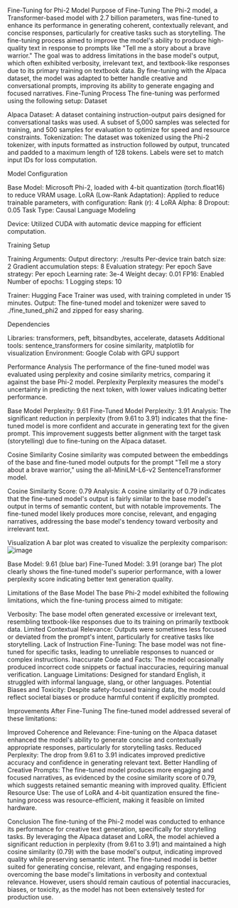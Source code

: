 Fine-Tuning for Phi-2 Model
Purpose of Fine-Tuning
The Phi-2 model, a Transformer-based model with 2.7 billion parameters, was fine-tuned to enhance its performance in generating coherent, contextually relevant, and concise responses, particularly for creative tasks such as storytelling. The fine-tuning process aimed to improve the model's ability to produce high-quality text in response to prompts like "Tell me a story about a brave warrior." The goal was to address limitations in the base model's output, which often exhibited verbosity, irrelevant text, and textbook-like responses due to its primary training on textbook data. By fine-tuning with the Alpaca dataset, the model was adapted to better handle creative and conversational prompts, improving its ability to generate engaging and focused narratives.
Fine-Tuning Process
The fine-tuning was performed using the following setup:
Dataset

Alpaca Dataset: A dataset containing instruction-output pairs designed for conversational tasks was used. A subset of 5,000 samples was selected for training, and 500 samples for evaluation to optimize for speed and resource constraints.
Tokenization: The dataset was tokenized using the Phi-2 tokenizer, with inputs formatted as instruction followed by output, truncated and padded to a maximum length of 128 tokens. Labels were set to match input IDs for loss computation.

Model Configuration

Base Model: Microsoft Phi-2, loaded with 4-bit quantization (torch.float16) to reduce VRAM usage.
LoRA (Low-Rank Adaptation): Applied to reduce trainable parameters, with configuration:
Rank (r): 4
LoRA Alpha: 8
Dropout: 0.05
Task Type: Causal Language Modeling


Device: Utilized CUDA with automatic device mapping for efficient computation.

Training Setup

Training Arguments:
Output directory: ./results
Per-device train batch size: 2
Gradient accumulation steps: 8
Evaluation strategy: Per epoch
Save strategy: Per epoch
Learning rate: 3e-4
Weight decay: 0.01
FP16: Enabled
Number of epochs: 1
Logging steps: 10


Trainer: Hugging Face Trainer was used, with training completed in under 15 minutes.
Output: The fine-tuned model and tokenizer were saved to ./fine_tuned_phi2 and zipped for easy sharing.

Dependencies

Libraries: transformers, peft, bitsandbytes, accelerate, datasets
Additional tools: sentence_transformers for cosine similarity, matplotlib for visualization
Environment: Google Colab with GPU support

Performance Analysis
The performance of the fine-tuned model was evaluated using perplexity and cosine similarity metrics, comparing it against the base Phi-2 model.
Perplexity
Perplexity measures the model's uncertainty in predicting the next token, with lower values indicating better performance.

Base Model Perplexity: 9.61
Fine-Tuned Model Perplexity: 3.91
Analysis: The significant reduction in perplexity (from 9.61 to 3.91) indicates that the fine-tuned model is more confident and accurate in generating text for the given prompt. This improvement suggests better alignment with the target task (storytelling) due to fine-tuning on the Alpaca dataset.

Cosine Similarity
Cosine similarity was computed between the embeddings of the base and fine-tuned model outputs for the prompt "Tell me a story about a brave warrior," using the all-MiniLM-L6-v2 SentenceTransformer model.

Cosine Similarity Score: 0.79
Analysis: A cosine similarity of 0.79 indicates that the fine-tuned model's output is fairly similar to the base model's output in terms of semantic content, but with notable improvements. The fine-tuned model likely produces more concise, relevant, and engaging narratives, addressing the base model's tendency toward verbosity and irrelevant text.

Visualization
A bar plot was created to visualize the perplexity comparison:
![image](https://github.com/user-attachments/assets/fc66185e-15ea-48b6-bcc1-b50376cdace6)


Base Model: 9.61 (blue bar)
Fine-Tuned Model: 3.91 (orange bar)
The plot clearly shows the fine-tuned model's superior performance, with a lower perplexity score indicating better text generation quality.

Limitations of the Base Model
The base Phi-2 model exhibited the following limitations, which the fine-tuning process aimed to mitigate:

Verbosity: The base model often generated excessive or irrelevant text, resembling textbook-like responses due to its training on primarily textbook data.
Limited Contextual Relevance: Outputs were sometimes less focused or deviated from the prompt's intent, particularly for creative tasks like storytelling.
Lack of Instruction Fine-Tuning: The base model was not fine-tuned for specific tasks, leading to unreliable responses to nuanced or complex instructions.
Inaccurate Code and Facts: The model occasionally produced incorrect code snippets or factual inaccuracies, requiring manual verification.
Language Limitations: Designed for standard English, it struggled with informal language, slang, or other languages.
Potential Biases and Toxicity: Despite safety-focused training data, the model could reflect societal biases or produce harmful content if explicitly prompted.

Improvements After Fine-Tuning
The fine-tuned model addressed several of these limitations:

Improved Coherence and Relevance: Fine-tuning on the Alpaca dataset enhanced the model's ability to generate concise and contextually appropriate responses, particularly for storytelling tasks.
Reduced Perplexity: The drop from 9.61 to 3.91 indicates improved predictive accuracy and confidence in generating relevant text.
Better Handling of Creative Prompts: The fine-tuned model produces more engaging and focused narratives, as evidenced by the cosine similarity score of 0.79, which suggests retained semantic meaning with improved quality.
Efficient Resource Use: The use of LoRA and 4-bit quantization ensured the fine-tuning process was resource-efficient, making it feasible on limited hardware.

Conclusion
The fine-tuning of the Phi-2 model was conducted to enhance its performance for creative text generation, specifically for storytelling tasks. By leveraging the Alpaca dataset and LoRA, the model achieved a significant reduction in perplexity (from 9.61 to 3.91) and maintained a high cosine similarity (0.79) with the base model's output, indicating improved quality while preserving semantic intent. The fine-tuned model is better suited for generating concise, relevant, and engaging responses, overcoming the base model's limitations in verbosity and contextual relevance. However, users should remain cautious of potential inaccuracies, biases, or toxicity, as the model has not been extensively tested for production use.
